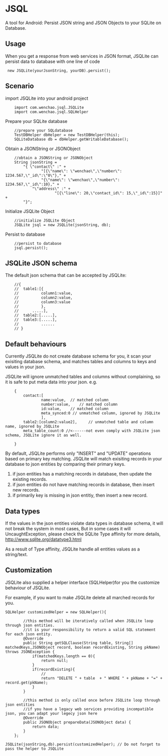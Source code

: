 JSQL
====

A tool for Android: Persist JSON string and JSON Objects to your SQLite on Database.


Usage
-----

When you get a response from web services in JSON format, JSQLite can persist data to database with one line of code
  
 <code>  new JSQLite(yourJsonString, yourDB).persist();</code> 

Scenario
-----
import JSQLite  into your android project
```
    import com.wenchao.jsql.JSQLite
    import com.wenchao.jsql.SQLHelper
```

Prepare your SQLite database  
```
    //prepare your SQLdatabase  
    TestDBHelper dbHelper = new TestDBHelper(this);  
    SQLiteDatabase db = dbHelper.getWritableDatabase();  
```
Obtain a JSONString or JSONObject
```
    //obtain a JSONString or JSONObject
    String jsonString = 
		"{ \"contact\" :" +
				"[{\"name\": \"wenchao\",\"number\": 1234.567,\"_id\":\"0\"}," +
				"{\"name\": \"wenchao\",\"number\": 1234.567,\"_id\":10}," +
		    "\"address\" :" + 
				      "[{\"line\": 20,\"contact_id\": 15,\"_id\":15}]" +
		"}";
```
Initialize JSQLite Object 
```
    //initialize JSQLite Object 
    JSQLite jsql = new JSQLite(jsonString, db);
```
Persist to database
```
    //persist to database
    jsql.persist();
```
JSQLite JSON schema
-----

The default json schema that can be accepted by JSQLite:
```		
	//{
	//	table1:[{
	//			column1:value,
	//			column2:value,
	//			column3:value
	//			},  
	//		.....],
	//	table2:[.....],
	//	table3:[.....],
	//			......
	// }
```
Default behaviours
-----
Currently JSQLite do not create database schema for you, 
it scan your exisiting database schema, and matches tables and columns to keys and values in your json.

JSQLite will ignore unmatched tables and columns without complaining, so it is safe to put meta data into your json.
e.g. 
```
	{
		contact:[
				name:value,	 // matched column
				number:value,	 // matched column
				id:value,	 // matched column
				meta_synced:0 // unmatched column, ignored by JSQLite
				],
		table2:[column2:value2],	 // unmatched table and column name, ignored by JSQLite
		meta_table_count:0 //<------not even comply with JSQLite json schema, JSQLite ignore it as well.
	
	}

```
By default, JSQLite performs only "INSERT" and "UPDATE" operations based on primary key matching.
JSQLite will match exisiting records in your database to json entities by comparing their primary keys.  
 
 1. if json entities has a matching records in database, then update the existing records.
 2. if json entities do not have matching records in database, then insert new records.
 3. if primarily key is missing in json entitiy, then insert a new record.


Data  types
-----
If the values in the json entities violate data types in database schema, it will not break the system in most cases,
But in some cases it will UncaughtException, please check the SQLite Type affinity for more details, http://www.sqlite.org/datatype3.html

As a result of Type affinity, JSQLite handle all entities values as a string/text. 


Customization
-----
JSQLite also supplied a helper interface (SQLHelper)for you the customize behaviour of JSQLite.

For example, if you want to make JSQLite delete all marched records for you.

```
SQLHelper customizedHelper = new SQLHelper(){

		//this method will be iteratively called when JSQLite loop through json entities.
		//it is your responsibility to return a valid SQL statement for each json entity.
		@Override
		public String getSQLClause(String table, String[] matchedKeys,JSONObject record, boolean recordExisting, String pkName) throws JSONException {
			if(matchedKeys.length == 0){
				return null;
			}
			if(recordExisting){
				//
				return "DELETE " + table  + " WHERE " + pkName + "=" + record.get(pkName);
			}
		}
		
		//this method is only called once before JSQLite loop through json entities
		//if you have a legacy web services providing incompatible json, you can adapt your legecy json here
		@Override
		public JSONObject prepareData(JSONObject data) {
			return data;
		}
	};
	
JSQLite(jsonString,db).persist(customizedHelper); // Do not forget to pass the helper to JSQLite
```


